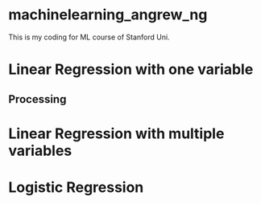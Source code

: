 # machinelearning_angrew_ng
This is my coding for ML course of Stanford Uni.

# Linear Regression with one variable
## Processing

# Linear Regression with multiple variables

# Logistic Regression
